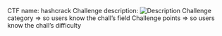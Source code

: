CTF name: hashcrack
Challenge description:
![Description](images/Description)
Challenge category => so users know the chall’s field
Challenge points => so users know the chall’s difficulty

